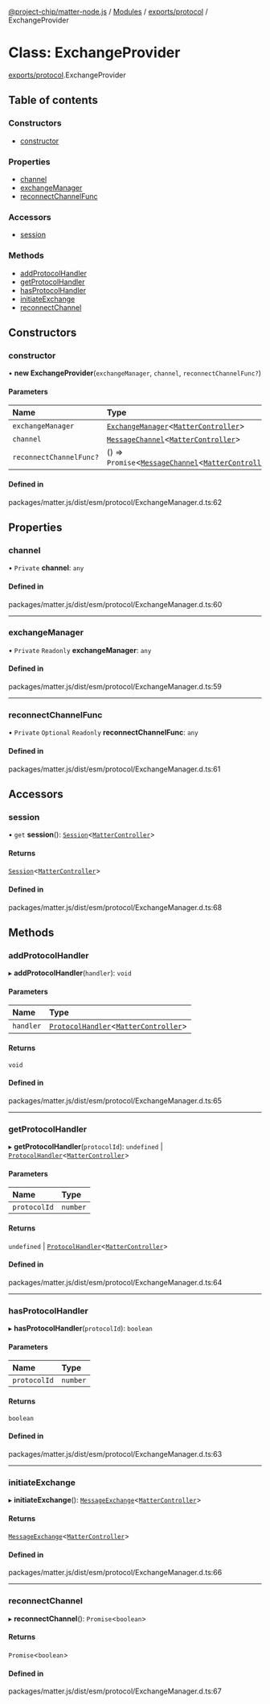 [@project-chip/matter-node.js](../README.md) / [Modules](../modules.md) / [exports/protocol](../modules/exports_protocol.md) / ExchangeProvider

# Class: ExchangeProvider

[exports/protocol](../modules/exports_protocol.md).ExchangeProvider

## Table of contents

### Constructors

- [constructor](exports_protocol.ExchangeProvider.md#constructor)

### Properties

- [channel](exports_protocol.ExchangeProvider.md#channel)
- [exchangeManager](exports_protocol.ExchangeProvider.md#exchangemanager)
- [reconnectChannelFunc](exports_protocol.ExchangeProvider.md#reconnectchannelfunc)

### Accessors

- [session](exports_protocol.ExchangeProvider.md#session)

### Methods

- [addProtocolHandler](exports_protocol.ExchangeProvider.md#addprotocolhandler)
- [getProtocolHandler](exports_protocol.ExchangeProvider.md#getprotocolhandler)
- [hasProtocolHandler](exports_protocol.ExchangeProvider.md#hasprotocolhandler)
- [initiateExchange](exports_protocol.ExchangeProvider.md#initiateexchange)
- [reconnectChannel](exports_protocol.ExchangeProvider.md#reconnectchannel)

## Constructors

### constructor

• **new ExchangeProvider**(`exchangeManager`, `channel`, `reconnectChannelFunc?`)

#### Parameters

| Name | Type |
| :------ | :------ |
| `exchangeManager` | [`ExchangeManager`](exports_protocol.ExchangeManager.md)<[`MatterController`](export._internal_.MatterController.md)\> |
| `channel` | [`MessageChannel`](exports_protocol.MessageChannel.md)<[`MatterController`](export._internal_.MatterController.md)\> |
| `reconnectChannelFunc?` | () => `Promise`<[`MessageChannel`](exports_protocol.MessageChannel.md)<[`MatterController`](export._internal_.MatterController.md)\>\> |

#### Defined in

packages/matter.js/dist/esm/protocol/ExchangeManager.d.ts:62

## Properties

### channel

• `Private` **channel**: `any`

#### Defined in

packages/matter.js/dist/esm/protocol/ExchangeManager.d.ts:60

___

### exchangeManager

• `Private` `Readonly` **exchangeManager**: `any`

#### Defined in

packages/matter.js/dist/esm/protocol/ExchangeManager.d.ts:59

___

### reconnectChannelFunc

• `Private` `Optional` `Readonly` **reconnectChannelFunc**: `any`

#### Defined in

packages/matter.js/dist/esm/protocol/ExchangeManager.d.ts:61

## Accessors

### session

• `get` **session**(): [`Session`](../interfaces/exports_session.Session.md)<[`MatterController`](export._internal_.MatterController.md)\>

#### Returns

[`Session`](../interfaces/exports_session.Session.md)<[`MatterController`](export._internal_.MatterController.md)\>

#### Defined in

packages/matter.js/dist/esm/protocol/ExchangeManager.d.ts:68

## Methods

### addProtocolHandler

▸ **addProtocolHandler**(`handler`): `void`

#### Parameters

| Name | Type |
| :------ | :------ |
| `handler` | [`ProtocolHandler`](../interfaces/exports_protocol.ProtocolHandler.md)<[`MatterController`](export._internal_.MatterController.md)\> |

#### Returns

`void`

#### Defined in

packages/matter.js/dist/esm/protocol/ExchangeManager.d.ts:65

___

### getProtocolHandler

▸ **getProtocolHandler**(`protocolId`): `undefined` \| [`ProtocolHandler`](../interfaces/exports_protocol.ProtocolHandler.md)<[`MatterController`](export._internal_.MatterController.md)\>

#### Parameters

| Name | Type |
| :------ | :------ |
| `protocolId` | `number` |

#### Returns

`undefined` \| [`ProtocolHandler`](../interfaces/exports_protocol.ProtocolHandler.md)<[`MatterController`](export._internal_.MatterController.md)\>

#### Defined in

packages/matter.js/dist/esm/protocol/ExchangeManager.d.ts:64

___

### hasProtocolHandler

▸ **hasProtocolHandler**(`protocolId`): `boolean`

#### Parameters

| Name | Type |
| :------ | :------ |
| `protocolId` | `number` |

#### Returns

`boolean`

#### Defined in

packages/matter.js/dist/esm/protocol/ExchangeManager.d.ts:63

___

### initiateExchange

▸ **initiateExchange**(): [`MessageExchange`](exports_protocol.MessageExchange.md)<[`MatterController`](export._internal_.MatterController.md)\>

#### Returns

[`MessageExchange`](exports_protocol.MessageExchange.md)<[`MatterController`](export._internal_.MatterController.md)\>

#### Defined in

packages/matter.js/dist/esm/protocol/ExchangeManager.d.ts:66

___

### reconnectChannel

▸ **reconnectChannel**(): `Promise`<`boolean`\>

#### Returns

`Promise`<`boolean`\>

#### Defined in

packages/matter.js/dist/esm/protocol/ExchangeManager.d.ts:67

